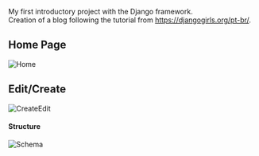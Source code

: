 My first introductory project with the Django framework. <br>
Creation of a blog following the tutorial from https://djangogirls.org/pt-br/.

<h2>Home Page</h2>

![Home](https://user-images.githubusercontent.com/83319306/177611659-6538015f-063b-479b-b320-7f636f14cc47.png) <br>

<h2>Edit/Create</h2>

![CreateEdit](https://user-images.githubusercontent.com/83319306/177611773-e99e4f7b-9093-42f5-b2dc-0b4007d26d7a.png) <br>

<h4>Structure</h4>

![Schema](https://user-images.githubusercontent.com/83319306/177611926-968f9485-7e9d-40d9-a91b-f22606145c6f.png) <br>
